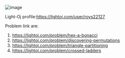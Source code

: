 ![image](https://github.com/ShantoOBS/Light-Oj/assets/121443679/cd8210eb-e407-4725-a6a3-02cb1af26cc6)

Light-Oj profile:https://lightoj.com/user/roys22127

Problem link are:
1. https://lightoj.com/problem/hex-a-bonacci </br>
2. https://lightoj.com/problem/discovering-permutations </br>
3. https://lightoj.com/problem/triangle-partitioning </br>
4. https://lightoj.com/problem/crossed-ladders </br>




